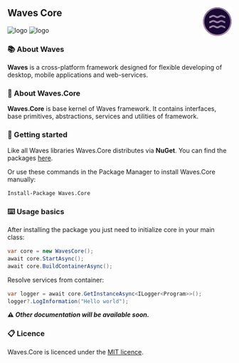 ## <img style="float: right;" src="files/images/logo_64.png"/>  Waves Core
![logo](https://img.shields.io/github/license/waves-framework/waves.core) ![logo](https://img.shields.io/nuget/v/Waves.Core)

### 📚 About Waves

**Waves** is a cross-platform framework designed for flexible developing of desktop, mobile applications and web-services.

### 📒 About Waves.Core

**Waves.Core** is base kernel of Waves framework. It contains interfaces, base primitives, abstractions, services and utilities of framework. 

### 🚀 Getting started

Like all Waves libraries Waves.Core distributes via **NuGet**. You can find the packages [here](https://www.nuget.org/profiles/Waves).

Or use these commands in the Package Manager to install Waves.Core manually:

```
Install-Package Waves.Core
```

### ⌨️ Usage basics

After installing the package you just need to initialize core in your main class:

```c#
var core = new WavesCore();
await core.StartAsync();
await core.BuildContainerAsync();
```

Resolve services from container:

```c#
var logger = await core.GetInstanceAsync<ILogger<Program>>();
logger?.LogInformation("Hello world");
```

**⚠️ _Other documentation will be available soon._**

### 📋 Licence

Waves.Core is licenced under the [MIT licence](https://github.com/ambertape/waves.core/blob/master/license.md).
